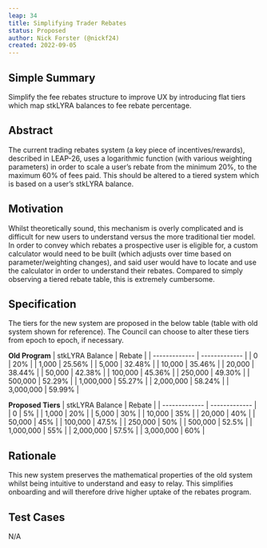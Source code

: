 ```yaml
---
leap: 34
title: Simplifying Trader Rebates
status: Proposed
author: Nick Forster (@nickf24)
created: 2022-09-05
---
```


## Simple Summary 
Simplify the fee rebates structure to improve UX by introducing flat tiers which map stkLYRA balances to fee rebate percentage.

## Abstract
The current trading rebates system (a key piece of incentives/rewards), described in LEAP-26, uses a logarithmic function (with various weighting parameters) in order to scale a user’s rebate from the minimum 20%, to the maximum 60% of fees paid. This should be altered to a tiered system which is based on a user’s stkLYRA balance. 

## Motivation
Whilst theoretically sound, this mechanism is overly complicated and is difficult for new users to understand versus the more traditional tier model. In order to convey which rebates a prospective user is eligible for, a custom calculator would need to be built (which adjusts over time based on parameter/weighting changes), and said user would have to locate and use the calculator in order to understand their rebates. Compared to simply observing a tiered rebate table, this is extremely cumbersome. 


## Specification
The tiers for the new system are proposed in the below table (table with old system shown for reference). The Council can choose to alter these tiers from epoch to epoch, if necessary. 

**Old Program**
| stkLYRA Balance | Rebate |
| ------------- | ------------- |
| 0 | 20% | 
| 1,000 | 25.56% | 
| 5,000 | 32.48% | 
| 10,000 | 35.46% | 
| 20,000 | 38.44% |
| 50,000 | 42.38% | 
| 100,000 | 45.36% | 
| 250,000 | 49.30% | 
| 500,000 | 52.29% | 
| 1,000,000 | 55.27% | 
| 2,000,000 | 58.24% | 
| 3,000,000 | 59.99% | 

**Proposed Tiers**
| stkLYRA Balance | Rebate |
| ------------- | ------------- |
| 0 | 5% | 
| 1,000 | 20% | 
| 5,000 | 30% | 
| 10,000 | 35% | 
| 20,000 | 40% |
| 50,000 | 45% | 
| 100,000 | 47.5% | 
| 250,000 | 50% | 
| 500,000 | 52.5% | 
| 1,000,000 | 55% | 
| 2,000,000 | 57.5% | 
| 3,000,000 | 60% | 

## Rationale
This new system preserves the mathematical properties of the old system whilst being intuitive to understand and easy to relay. This simplifies onboarding and will therefore drive higher uptake of the rebates program. 

## Test Cases
N/A 
